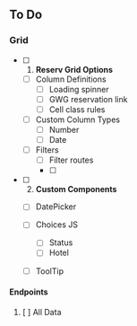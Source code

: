 ## To Do

### Grid
- [ ] 1. **Reserv Grid Options**
    - [ ] Column Definitions
        - [ ] Loading spinner
        - [ ] GWG reservation link
        - [ ] Cell class rules
    - [ ] Custom Column Types
        - [ ] Number
        - [ ] Date
    - [ ] Filters
        - [ ] Filter routes
        - [ ] 

- [ ] 2. **Custom Components**
    - [ ] DatePicker
    - [ ] Choices JS
        - [ ] Status
        - [ ] Hotel
    - [ ] ToolTip


#### Endpoints
1. [ ] All Data